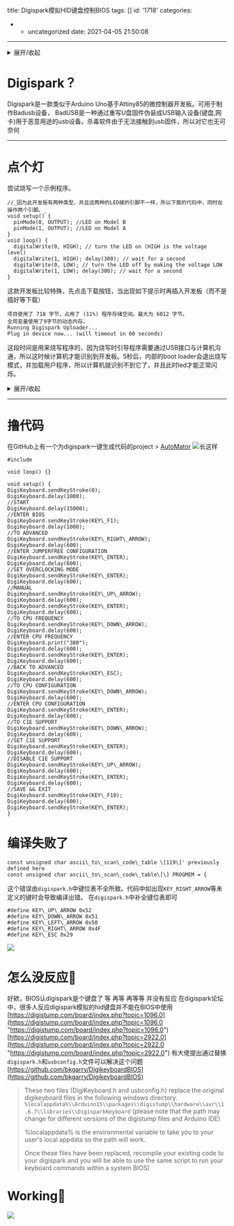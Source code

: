 title: Digispark模拟HID键盘控制BIOS
tags: []
id: '1718'
categories:
  - - uncategorized
date: 2021-04-05 21:50:08
---
<details markdown='1'><summary>展开/收起</summary>
有一个穷鬼，十分喜欢折腾电脑硬件，可他的父母并不支持他的兴趣爱好，他们认为生为学生就应该心无杂念的一心想着读书。几年过去了，穷鬼的电脑开始渐渐的赶不上时代了，他看了看他的CPU，不由自主地叹了口气：“Pentium E5300…

“ 在他的不懈努力之下，从[K](krunk.cn)那里抢来了一块Q6600和一块9600GT 又过了几年，又从一个不知名的仓库里拆出了一块Q9300。 
  没过多久，他收到一个快递，拆开一看竟然是印着自己名字的GT1030，那天，是他的生日。 一年后，穷鬼上了高中，发现处理器还是差那么亿点点，他看了看自己空空荡荡的钱包，一咬牙，买了一块X5450，装CPU的那天，他心里想着，装上了这块CPU你就无敌了…… 欧耶，点亮了！ 关机。 来BIOS里超个外频。欸，🌿🌿🌿，怎么点不亮了，#￥%……他发现了一个问题，每次开机前要断电， BIOS恢复后才能开机。 🌿那岂不是保存不了超频。 在默频用了一段时间后，他突发奇想，是否可以用arduino做badusb，在开机时模拟键盘，自动设置BIOS呢？他翻出来尘封已久的arduino……
最后选择了digispark作为badusb
</details>

# Digispark？

Digispark是一款类似于Arduino Uno基于Attiny85的微控制器开发板。可用于制作Badusb设备， BadUSB是一种通过重写U盘固件伪装成USB输入设备(键盘,网卡)用于恶意用途的usb设备。杀毒软件由于无法接触到usb固件，所以对它也无可奈何  
***
<!--more-->

# 点个灯

尝试烧写一个示例程序。
```
//_因为此开发板有两种类型，并且这两种的LED接的引脚不一样，所以下面的代码中，同时在操作两个引脚。_
void setup() {
  pinMode(0, OUTPUT); //LED on Model B 
  pinMode(1, OUTPUT); //LED on Model A 
} 
void loop() { 
  digitalWrite(0, HIGH); // turn the LED on (HIGH is the voltage level) 
  digitalWrite(1, HIGH); delay(300); // wait for a second 
  digitalWrite(0, LOW); // turn the LED off by making the voltage LOW 
  digitalWrite(1, LOW); delay(300); // wait for a second 
}
```

这款开发板比较特殊，先点击下载按钮，当出现如下提示时再插入开发板（而不是插好等下载）
```
项目使用了 718 字节，占用了 (11%) 程序存储空间。最大为 6012 字节。
全局变量使用了9字节的动态内存。
Running Digispark Uploader...
Plug in device now... (will timeout in 60 seconds)
```
这段时间是用来烧写程序的，因为烧写时引导程序需要通过USB接口与计算机沟通，所以这时候计算机才能识别到开发板。5秒后，内部的boot loader会退出烧写模式，并加载用户程序，所以计算机就识别不到它了，并且此时led才能正常闪烁。<details markdown='1'><summary>展开/收起</summary>
```
Running Digispark Uploader...
Plug in device now... (will timeout in 60 seconds)
> Please plug in the device ... 
> Press CTRL+C to terminate the program.
> Device is found!
connecting: 16% complete
connecting: 22% complete
connecting: 28% complete
connecting: 33% complete
> Device has firmware version 2.2
> Device signature: 0x1e930b 
> Available space for user applications: 6522 bytes
> Suggested sleep time between sending pages: 7ms
> Whole page count: 102  page size: 64
> Erase function sleep duration: 714ms
parsing: 50% complete
> Erasing the memory ...
erasing: 55% complete
erasing: 60% complete
erasing: 65% complete
>> Eep! Connection to device lost during erase! Not to worry
>> This happens on some computers - reconnecting...
>> Reconnected! Continuing upload sequence...
> Starting to upload ...
writing: 70% complete
writing: 75% complete
writing: 80% complete
> Starting the user app ...
running: 100% complete
>> Micronucleus done. Thank you!
```
</details>

* * *

# 撸代码

在GitHub上有一个为digispark一键生成代码的project > [AutoMator](https://github.com/Catboy96/Automator) 
![长这样](https://i.loli.net/2021/03/22/7cPFRJKUSrx5kIs.png)

```
#include 

void loop() {}

void setup() {
DigiKeyboard.sendKeyStroke(0);
DigiKeyboard.delay(1000);
//START
DigiKeyboard.delay(15000);
//ENTER BIOS
DigiKeyboard.sendKeyStroke(KEY\_F1);
DigiKeyboard.delay(1000);
//TO ADVANCED
DigiKeyboard.sendKeyStroke(KEY\_RIGHT\_ARROW);
DigiKeyboard.delay(600);
//ENTER JUMPERFREE CONFIGURATION
DigiKeyboard.sendKeyStroke(KEY\_ENTER);
DigiKeyboard.delay(600);
//SET OVERCLOCKING MODE
DigiKeyboard.sendKeyStroke(KEY\_ENTER);
DigiKeyboard.delay(600);
//MANUAL
DigiKeyboard.sendKeyStroke(KEY\_UP\_ARROW);
DigiKeyboard.delay(600);
DigiKeyboard.sendKeyStroke(KEY\_ENTER);
DigiKeyboard.delay(600);
//TO CPU FREQUENCY
DigiKeyboard.sendKeyStroke(KEY\_DOWN\_ARROW);
DigiKeyboard.delay(600);
//ENTER CPU FREQUENCY
DigiKeyboard.print("380");
DigiKeyboard.delay(600);
DigiKeyboard.sendKeyStroke(KEY\_ENTER);
DigiKeyboard.delay(600);
//BACK TO ADVANCED
DigiKeyboard.sendKeyStroke(KEY\_ESC);
DigiKeyboard.delay(600);
//TO CPU CONFIGURATION
DigiKeyboard.sendKeyStroke(KEY\_DOWN\_ARROW);
DigiKeyboard.delay(600);
//ENTER CPU CONFIGURATION
DigiKeyboard.sendKeyStroke(KEY\_ENTER);
DigiKeyboard.delay(600);
//TO C1E SUPPORT
DigiKeyboard.sendKeyStroke(KEY\_DOWN\_ARROW);
DigiKeyboard.delay(600);
//SET C1E SUPPORT
DigiKeyboard.sendKeyStroke(KEY\_ENTER);
DigiKeyboard.delay(600);
//DISABLE C1E SUPPORT
DigiKeyboard.sendKeyStroke(KEY\_UP\_ARROW);
DigiKeyboard.delay(600);
DigiKeyboard.sendKeyStroke(KEY\_ENTER);
DigiKeyboard.delay(600);
//SAVE && EXIT
DigiKeyboard.sendKeyStroke(KEY\_F10);
DigiKeyboard.delay(600);
DigiKeyboard.sendKeyStroke(KEY\_ENTER);
}
```

# 编译失败了
```
const unsigned char ascii\_to\_scan\_code\_table \[119\]' previously defined here
const unsigned char ascii\_to\_scan\_code\_table\[\] PROGMEM = {
```

这个错误由`digispark.h`中键位表不全所致。代码中如出现`KEY_RIGHT_ARROW`等未定义的键时会导致编译出错。 在`digispark.h`中补全键位表即可
```
#define KEY\_UP\_ARROW 0x52
#define KEY\_DOWN\_ARROW 0x51
#define KEY\_LEFT\_ARROW 0x50
#define KEY\_RIGHT\_ARROW 0x4F
#define KEY\_ESC 0x29
```
[![](https://i.loli.net/2021/03/21/SbuWnvKVU5BrYzh.png)](https://i.loli.net/2021/03/21/SbuWnvKVU5BrYzh.png)

# 怎么没反应🧐

好欸，BIOS认digispark是个键盘了 等 再等 再等等 并没有反应 在digispark论坛中，很多人反应digispark模拟的hid键盘并不能在BIOS中使用 [https://digistump.com/board/index.php?topic=1096.0](https://digistump.com/board/index.php?topic=1096.0 "https://digistump.com/board/index.php?topic=1096.0") [https://digistump.com/board/index.php?topic=2922.0](https://digistump.com/board/index.php?topic=2922.0 "https://digistump.com/board/index.php?topic=2922.0") 有大佬提出通过替换`digispark.h`和`usbconfig.h`文件可以解决这个问题[https://github.com/bkgarry/DigikeyboardBIOS](https://github.com/bkgarry/DigikeyboardBIOS)

> These two files (DigiKeyboard.h and usbconfig.h) replace the original digikeyboard files in the following windows directory.
> `%localappdata%\\Arduino15\\packages\\digistump\\hardware\\avr\\1.6.7\\libraries\\DigisparkKeyboard`
> (please note that the path may change for different versions of the digistump files and Arduino IDE)
> 
> %localappdata% is the environmental variable to take you to your user's local appdata so the path will work.
> 
> Once these files have been replaced, recompile your existing code to your digispark and you will be able to use the same script to run your keyboard commands within a system BIOS)

# Working🤗

<div id="player"></div>
<script type="text/javascript" src="https://player.dogecloud.com/js/loader"></script>
<script type="text/javascript">
var player = new DogePlayer({
    container: document.getElementById('player'),
    userId: 1131,
    vcode: '0314c74e2e4534b5',
    autoPlay: false
});
</script>

![](https://i.loli.net/2021/04/11/Wa3gVdvxGiuzPXD.jpg)